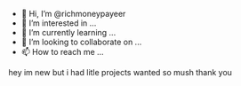 - 👋 Hi, I’m @richmoneypayeer
- 👀 I’m interested in ...
- 🌱 I’m currently learning ...
- 💞️ I’m looking to collaborate on ...
- 📫 How to reach me ...

<!---
richmoneypayeer/richmoneypayeer is a ✨ special ✨ repository because its `README.md` (this file) appears on your GitHub profile.
You can click the Preview link to take a look at your changes.
--->
hey im new but i had litle projects wanted so mush thank you 
